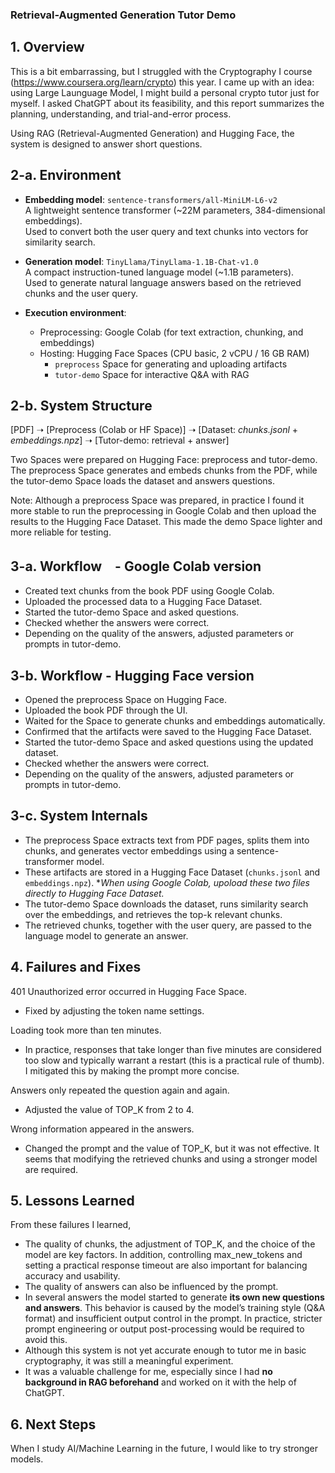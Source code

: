 ### Retrieval-Augmented Generation Tutor Demo ###

## 1. Overview ##

This is a bit embarrassing, but I struggled with the Cryptography I course (https://www.coursera.org/learn/crypto) this year. I came up with an idea: using Large Launguage Model, I might build a personal crypto tutor just for myself.  I asked ChatGPT about its feasibility, and this report summarizes the planning, understanding, and trial-and-error process.

Using RAG (Retrieval-Augmented Generation) and Hugging Face, the system is designed to answer short questions.


## 2-a. Environment ##

- **Embedding model**: `sentence-transformers/all-MiniLM-L6-v2`  
  A lightweight sentence transformer (~22M parameters, 384-dimensional embeddings).  
  Used to convert both the user query and text chunks into vectors for similarity search.

- **Generation model**: `TinyLlama/TinyLlama-1.1B-Chat-v1.0`  
  A compact instruction-tuned language model (~1.1B parameters).  
  Used to generate natural language answers based on the retrieved chunks and the user query.

- **Execution environment**:  
  - Preprocessing: Google Colab (for text extraction, chunking, and embeddings)  
  - Hosting: Hugging Face Spaces (CPU basic, 2 vCPU / 16 GB RAM)  
    - `preprocess` Space for generating and uploading artifacts  
    - `tutor-demo` Space for interactive Q&A with RAG



## 2-b. System Structure ##

[PDF] ➝ [Preprocess (Colab or HF Space)] ➝ [Dataset: *chunks.jsonl* + *embeddings.npz*] ➝ [Tutor-demo: retrieval + answer]


Two Spaces were prepared on Hugging Face: preprocess and tutor-demo. The preprocess Space generates and embeds chunks from the PDF, while the tutor-demo Space loads the dataset and answers questions.

Note: Although a preprocess Space was prepared, in practice I found it more stable to run the preprocessing in Google Colab and then upload the results to the Hugging Face Dataset. This made the demo Space lighter and more reliable for testing.


## 3-a. Workflow　- Google Colab version ##

- Created text chunks from the book PDF using Google Colab.
- Uploaded the processed data to a Hugging Face Dataset.
- Started the tutor-demo Space and asked questions.
- Checked whether the answers were correct.
- Depending on the quality of the answers, adjusted parameters or prompts in tutor-demo.


## 3-b. Workflow - Hugging Face version ##

- Opened the preprocess Space on Hugging Face.
- Uploaded the book PDF through the UI.
- Waited for the Space to generate chunks and embeddings automatically.
- Confirmed that the artifacts were saved to the Hugging Face Dataset.
- Started the tutor-demo Space and asked questions using the updated dataset.
- Checked whether the answers were correct.
- Depending on the quality of the answers, adjusted parameters or prompts in tutor-demo.


## 3-c. System Internals ##

- The preprocess Space extracts text from PDF pages, splits them into chunks, and generates vector embeddings using a sentence-transformer model.
- These artifacts are stored in a Hugging Face Dataset (`chunks.jsonl` and `embeddings.npz`).  **When using Google Colab, upoload these two files directly to Hugging Face Dataset.*
- The tutor-demo Space downloads the dataset, runs similarity search over the embeddings, and retrieves the top-k relevant chunks.
- The retrieved chunks, together with the user query, are passed to the language model to generate an answer.


## 4. Failures and Fixes ##

401 Unauthorized error occurred in Hugging Face Space.
- Fixed by adjusting the token name settings.

Loading took more than ten minutes.
- In practice, responses that take longer than five minutes are considered too slow and typically warrant a restart (this is a practical rule of thumb). I mitigated this by making the prompt more concise.

Answers only repeated the question again and again.
- Adjusted the value of TOP_K from 2 to 4.

Wrong information appeared in the answers.
- Changed the prompt and the value of TOP_K, but it was not effective. It seems that modifying the retrieved chunks and using a stronger model are required.


## 5. Lessons Learned ##
From these failures I learned,
- The quality of chunks, the adjustment of TOP_K, and the choice of the model are key factors. In addition, controlling   max_new_tokens and setting a practical response timeout are also important for balancing accuracy and usability.
- The quality of answers can also be influenced by the prompt.
- In several answers the model started to generate **its own new questions and answers**. This behavior is caused by the model’s training style (Q&A format) and insufficient output control in the prompt.  In practice, stricter prompt engineering or output post-processing would be required to avoid this.
- Although this system is not yet accurate enough to tutor me in basic cryptography, it was still a meaningful experiment.
- It was a valuable challenge for me, especially since I had <b>no background in RAG beforehand</b> and worked on it with the help of ChatGPT.


## 6. Next Steps ##

When I study AI/Machine Learning in the future, I would like to try stronger models.
